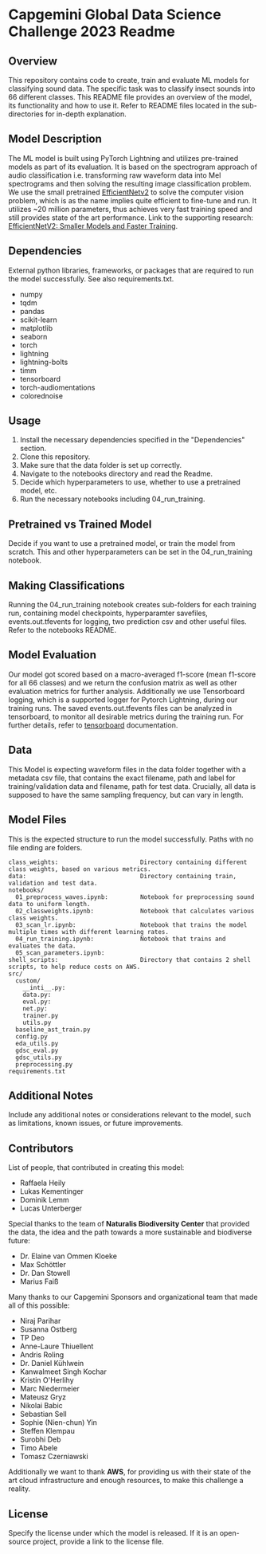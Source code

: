 # Capgemini Global Data Science Challenge 2023 Readme

## Overview
This repository contains code to create, train and evaluate ML models for classifying sound data. The specific task was to classify insect sounds into 66 different classes. This README file provides an overview of the model, its functionality and how to use it. Refer to README files located in the sub-directories for in-depth explanation.  

## Model Description
The ML model is built using PyTorch Lightning and utilizes pre-trained models as part of its evaluation. It is based on the spectrogram approach of audio classification i.e. transforming raw waveform data into Mel spectrograms and then solving the resulting image classification problem. We use the small pretrained [EfficientNetv2](https://github.com/google/automl/tree/master/efficientnetv2) to solve the computer vision problem, which is as the name implies quite efficient to fine-tune and run. It utilizes ~20 million parameters, thus achieves very fast training speed and still provides state of the art performance. Link to the supporting research: [EfficientNetV2: Smaller Models and Faster Training](https://arxiv.org/abs/2104.00298).

## Dependencies
External python libraries, frameworks, or packages that are required to run the model successfully. See also requirements.txt.

- numpy
- tqdm
- pandas
- scikit-learn
- matplotlib
- seaborn
- torch
- lightning
- lightning-bolts
- timm
- tensorboard
- torch-audiomentations
- colorednoise

## Usage
1. Install the necessary dependencies specified in the "Dependencies" section.
2. Clone this repository.
3. Make sure that the data folder is set up correctly.
4. Navigate to the notebooks directory and read the Readme.
5. Decide which hyperparameters to use, whether to use a pretrained model, etc.
6. Run the necessary notebooks including 04_run_training.

## Pretrained vs Trained Model
Decide if you want to use a pretrained model, or train the model from scratch. This and other hyperparameters can be set in the 04_run_training notebook.

## Making Classifications
Running the 04_run_training notebook creates sub-folders for each training run, containing model checkpoints, hyperparamter savefiles, events.out.tfevents for logging, two prediction csv and other useful files. Refer to the notebooks README.   

## Model Evaluation
Our model got scored based on a macro-averaged f1-score (mean f1-score for all 66 classes) and we return the confusion matrix as well as other evaluation metrics for further analysis. Additionally we use Tensorboard logging, which is a supported logger for Pytorch Lightning, during our training runs. The saved events.out.tfevents files can be analyzed in tensorboard, to monitor all desirable metrics during the training run. For further details, refer to [tensorboard](https://www.tensorflow.org/tensorboard/get_started#:~:text=TensorBoard%20is%20a%20tool%20for,dimensional%20space%2C%20and%20much%20more.) documentation. 

## Data
This Model is expecting waveform files in the data folder together with a metadata csv file, that contains the exact filename, path and label for training/validation data and filename, path for test data. Crucially, all data is supposed to have the same sampling frequency, but can vary in length. 

## Model Files
This is the expected structure to run the model successfully. Paths with no file ending are folders.

~~~
class_weights:                       Directory containing different class weights, based on various metrics.
data:                                Directory containing train, validation and test data.
notebooks/
  01_preprocess_waves.ipynb:         Notebook for preprocessing sound data to uniform length. 
  02_classweights.ipynb:             Notebook that calculates various class weights. 
  03_scan_lr.ipynb:                  Notebook that trains the model multiple times with different learning rates.
  04_run_training.ipynb:             Notebook that trains and evaluates the data. 
  05_scan_parameters.ipynb:  
shell_scripts:                       Directory that contains 2 shell scripts, to help reduce costs on AWS.
src/
  custom/  
    __inti__.py:    
    data.py:    
    eval.py:
    net.py:
    trainer.py
    utils.py
  baseline_ast_train.py 
  config.py
  eda_utils.py
  gdsc_eval.py 
  gdsc_utils.py 
  preprocessing.py  
requirements.txt
~~~

## Additional Notes
Include any additional notes or considerations relevant to the model, such as limitations, known issues, or future improvements.

## Contributors
List of people, that contributed in creating this model:
- Raffaela Heily
- Lukas Kementinger
- Dominik Lemm
- Lucas Unterberger

Special thanks to the team of **Naturalis Biodiversity Center** that provided the data, the idea and the path towards a more sustainable and biodiverse future:
- Dr. Elaine van Ommen Kloeke 
- Max Schöttler
- Dr. Dan Stowell
- Marius Faiß

Many thanks to our Capgemini Sponsors and organizational team that made all of this possible:
- Niraj Parihar
- Susanna Ostberg
- TP Deo
- Anne-Laure Thiuellent
- Andris Roling
- Dr. Daniel Kühlwein
- Kanwalmeet Singh Kochar
- Kristin O'Herlihy
- Marc Niedermeier
- Mateusz Gryz
- Nikolai Babic
- Sebastian Sell
- Sophie (Nien-chun) Yin
- Steffen Klempau
- Surobhi Deb
- Timo Abele
- Tomasz Czerniawski

Additionally we want to thank **AWS**, for providing us with their state of the art cloud infrastructure and enough resources, to make this challenge a reality.

## License
Specify the license under which the model is released. If it is an open-source project, provide a link to the license file.
